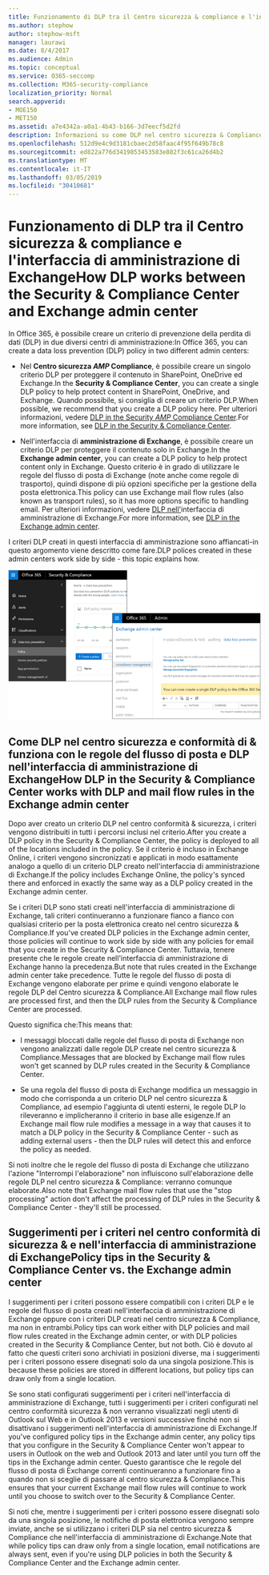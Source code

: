 ```yaml
---
title: Funzionamento di DLP tra il Centro sicurezza & compliance e l'interfaccia di amministrazione di Exchange
ms.author: stephow
author: stephow-msft
manager: laurawi
ms.date: 8/4/2017
ms.audience: Admin
ms.topic: conceptual
ms.service: O365-seccomp
ms.collection: M365-security-compliance
localization_priority: Normal
search.appverid:
- MOE150
- MET150
ms.assetid: a7e4342a-a0a1-4b43-b166-3d7eecf5d2fd
description: Informazioni su come DLP nel centro sicurezza & Compliance funziona con le regole del flusso di posta e DLP (regole di trasporto) nell'interfaccia di amministrazione di Exchange.
ms.openlocfilehash: 512d9e4c9d3181cbaec2d58faac4f95f649b78c8
ms.sourcegitcommit: ed822a776d3419853453583e882f3c61ca26d4b2
ms.translationtype: MT
ms.contentlocale: it-IT
ms.lasthandoff: 03/05/2019
ms.locfileid: "30410681"
---
```

# <a name="how-dlp-works-between-the-security--compliance-center-and-exchange-admin-center"></a><span data-ttu-id="152dc-103">Funzionamento di DLP tra il Centro sicurezza & compliance e l'interfaccia di amministrazione di Exchange</span><span class="sxs-lookup"><span data-stu-id="152dc-103">How DLP works between the Security & Compliance Center and Exchange admin center</span></span>

<span data-ttu-id="152dc-104">In Office 365, è possibile creare un criterio di prevenzione della perdita di dati (DLP) in due diversi centri di amministrazione:</span><span class="sxs-lookup"><span data-stu-id="152dc-104">In Office 365, you can create a data loss prevention (DLP) policy in two different admin centers:</span></span>
  
- <span data-ttu-id="152dc-105">Nel **Centro sicurezza _AMP_ Compliance**, è possibile creare un singolo criterio DLP per proteggere il contenuto in SharePoint, OneDrive ed Exchange.</span><span class="sxs-lookup"><span data-stu-id="152dc-105">In the **Security & Compliance Center**, you can create a single DLP policy to help protect content in SharePoint, OneDrive, and Exchange.</span></span> <span data-ttu-id="152dc-106">Quando possibile, si consiglia di creare un criterio DLP.</span><span class="sxs-lookup"><span data-stu-id="152dc-106">When possible, we recommend that you create a DLP policy here.</span></span> <span data-ttu-id="152dc-107">Per ulteriori informazioni, vedere [DLP in the Security _AMP_ Compliance Center](data-loss-prevention-policies.md).</span><span class="sxs-lookup"><span data-stu-id="152dc-107">For more information, see [DLP in the Security & Compliance Center](data-loss-prevention-policies.md).</span></span>
    
- <span data-ttu-id="152dc-108">Nell'interfaccia di **amministrazione di Exchange**, è possibile creare un criterio DLP per proteggere il contenuto solo in Exchange.</span><span class="sxs-lookup"><span data-stu-id="152dc-108">In the **Exchange admin center**, you can create a DLP policy to help protect content only in Exchange.</span></span> <span data-ttu-id="152dc-109">Questo criterio è in grado di utilizzare le regole del flusso di posta di Exchange (note anche come regole di trasporto), quindi dispone di più opzioni specifiche per la gestione della posta elettronica.</span><span class="sxs-lookup"><span data-stu-id="152dc-109">This policy can use Exchange mail flow rules (also known as transport rules), so it has more options specific to handling email.</span></span> <span data-ttu-id="152dc-110">Per ulteriori informazioni, vedere [DLP nell'](https://go.microsoft.com/fwlink/?linkid=852311)interfaccia di amministrazione di Exchange.</span><span class="sxs-lookup"><span data-stu-id="152dc-110">For more information, see [DLP in the Exchange admin center](https://go.microsoft.com/fwlink/?linkid=852311).</span></span>
    
<span data-ttu-id="152dc-111">I criteri DLP creati in questi interfaccia di amministrazione sono affiancati-in questo argomento viene descritto come fare.</span><span class="sxs-lookup"><span data-stu-id="152dc-111">DLP polices created in these admin centers work side by side - this topic explains how.</span></span>
  
![Pagine DLP in centro sicurezza e conformità e interfaccia di amministrazione di Exchange](media/d3eaa7e7-3b16-457b-bd9c-26707f7b584f.png)
  
## <a name="how-dlp-in-the-security--compliance-center-works-with-dlp-and-mail-flow-rules-in-the-exchange-admin-center"></a><span data-ttu-id="152dc-113">Come DLP nel centro sicurezza e conformità di & funziona con le regole del flusso di posta e DLP nell'interfaccia di amministrazione di Exchange</span><span class="sxs-lookup"><span data-stu-id="152dc-113">How DLP in the Security & Compliance Center works with DLP and mail flow rules in the Exchange admin center</span></span>

<span data-ttu-id="152dc-114">Dopo aver creato un criterio DLP nel centro conformità & sicurezza, i criteri vengono distribuiti in tutti i percorsi inclusi nel criterio.</span><span class="sxs-lookup"><span data-stu-id="152dc-114">After you create a DLP policy in the Security & Compliance Center, the policy is deployed to all of the locations included in the policy.</span></span> <span data-ttu-id="152dc-115">Se il criterio è incluso in Exchange Online, i criteri vengono sincronizzati e applicati in modo esattamente analogo a quello di un criterio DLP creato nell'interfaccia di amministrazione di Exchange.</span><span class="sxs-lookup"><span data-stu-id="152dc-115">If the policy includes Exchange Online, the policy's synced there and enforced in exactly the same way as a DLP policy created in the Exchange admin center.</span></span> 
  
<span data-ttu-id="152dc-116">Se i criteri DLP sono stati creati nell'interfaccia di amministrazione di Exchange, tali criteri continueranno a funzionare fianco a fianco con qualsiasi criterio per la posta elettronica creato nel centro sicurezza & Compliance.</span><span class="sxs-lookup"><span data-stu-id="152dc-116">If you've created DLP policies in the Exchange admin center, those policies will continue to work side by side with any policies for email that you create in the Security & Compliance Center.</span></span> <span data-ttu-id="152dc-117">Tuttavia, tenere presente che le regole create nell'interfaccia di amministrazione di Exchange hanno la precedenza.</span><span class="sxs-lookup"><span data-stu-id="152dc-117">But note that rules created in the Exchange admin center take precedence.</span></span> <span data-ttu-id="152dc-118">Tutte le regole del flusso di posta di Exchange vengono elaborate per prime e quindi vengono elaborate le regole DLP del Centro sicurezza & Compliance.</span><span class="sxs-lookup"><span data-stu-id="152dc-118">All Exchange mail flow rules are processed first, and then the DLP rules from the Security & Compliance Center are processed.</span></span>
  
<span data-ttu-id="152dc-119">Questo significa che:</span><span class="sxs-lookup"><span data-stu-id="152dc-119">This means that:</span></span>
  
- <span data-ttu-id="152dc-120">I messaggi bloccati dalle regole del flusso di posta di Exchange non vengono analizzati dalle regole DLP create nel centro sicurezza & Compliance.</span><span class="sxs-lookup"><span data-stu-id="152dc-120">Messages that are blocked by Exchange mail flow rules won't get scanned by DLP rules created in the Security & Compliance Center.</span></span>
    
- <span data-ttu-id="152dc-121">Se una regola del flusso di posta di Exchange modifica un messaggio in modo che corrisponda a un criterio DLP nel centro sicurezza & Compliance, ad esempio l'aggiunta di utenti esterni, le regole DLP lo rileveranno e implicheranno il criterio in base alle esigenze.</span><span class="sxs-lookup"><span data-stu-id="152dc-121">If an Exchange mail flow rule modifies a message in a way that causes it to match a DLP policy in the Security & Compliance Center - such as adding external users - then the DLP rules will detect this and enforce the policy as needed.</span></span>
    
<span data-ttu-id="152dc-122">Si noti inoltre che le regole del flusso di posta di Exchange che utilizzano l'azione "Interrompi l'elaborazione" non influiscono sull'elaborazione delle regole DLP nel centro sicurezza & Compliance: verranno comunque elaborate.</span><span class="sxs-lookup"><span data-stu-id="152dc-122">Also note that Exchange mail flow rules that use the "stop processing" action don't affect the processing of DLP rules in the Security & Compliance Center - they'll still be processed.</span></span>
  
## <a name="policy-tips-in-the-security--compliance-center-vs-the-exchange-admin-center"></a><span data-ttu-id="152dc-123">Suggerimenti per i criteri nel centro conformità di sicurezza & e nell'interfaccia di amministrazione di Exchange</span><span class="sxs-lookup"><span data-stu-id="152dc-123">Policy tips in the Security & Compliance Center vs. the Exchange admin center</span></span>

<span data-ttu-id="152dc-124">I suggerimenti per i criteri possono essere compatibili con i criteri DLP e le regole del flusso di posta creati nell'interfaccia di amministrazione di Exchange oppure con i criteri DLP creati nel centro sicurezza & Compliance, ma non in entrambi.</span><span class="sxs-lookup"><span data-stu-id="152dc-124">Policy tips can work either with DLP policies and mail flow rules created in the Exchange admin center, or with DLP policies created in the Security & Compliance Center, but not both.</span></span> <span data-ttu-id="152dc-125">Ciò è dovuto al fatto che questi criteri sono archiviati in posizioni diverse, ma i suggerimenti per i criteri possono essere disegnati solo da una singola posizione.</span><span class="sxs-lookup"><span data-stu-id="152dc-125">This is because these policies are stored in different locations, but policy tips can draw only from a single location.</span></span>
  
<span data-ttu-id="152dc-126">Se sono stati configurati suggerimenti per i criteri nell'interfaccia di amministrazione di Exchange, tutti i suggerimenti per i criteri configurati nel centro conformità sicurezza & non verranno visualizzati negli utenti di Outlook sul Web e in Outlook 2013 e versioni successive finché non si disattivano i suggerimenti nell'interfaccia di amministrazione di Exchange.</span><span class="sxs-lookup"><span data-stu-id="152dc-126">If you've configured policy tips in the Exchange admin center, any policy tips that you configure in the Security & Compliance Center won't appear to users in Outlook on the web and Outlook 2013 and later until you turn off the tips in the Exchange admin center.</span></span> <span data-ttu-id="152dc-127">Questo garantisce che le regole del flusso di posta di Exchange correnti continueranno a funzionare fino a quando non si sceglie di passare al centro sicurezza & Compliance.</span><span class="sxs-lookup"><span data-stu-id="152dc-127">This ensures that your current Exchange mail flow rules will continue to work until you choose to switch over to the Security & Compliance Center.</span></span>
  
<span data-ttu-id="152dc-128">Si noti che, mentre i suggerimenti per i criteri possono essere disegnati solo da una singola posizione, le notifiche di posta elettronica vengono sempre inviate, anche se si utilizzano i criteri DLP sia nel centro sicurezza & Compliance che nell'interfaccia di amministrazione di Exchange.</span><span class="sxs-lookup"><span data-stu-id="152dc-128">Note that while policy tips can draw only from a single location, email notifications are always sent, even if you're using DLP policies in both the Security & Compliance Center and the Exchange admin center.</span></span>
  

